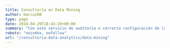```yaml
---
title: Consultoría en Data Mining
author: marcusRB
type: page
date: 2018-04-29T18:43:20+00:00
summary: "Con este servicio de auditoria e correcta configuración de la herramienta de análisis web, Google Analytics"
robots: "noindex, nofollow"
url: "/consultoria-data-analytics/data-mining"
---
```

